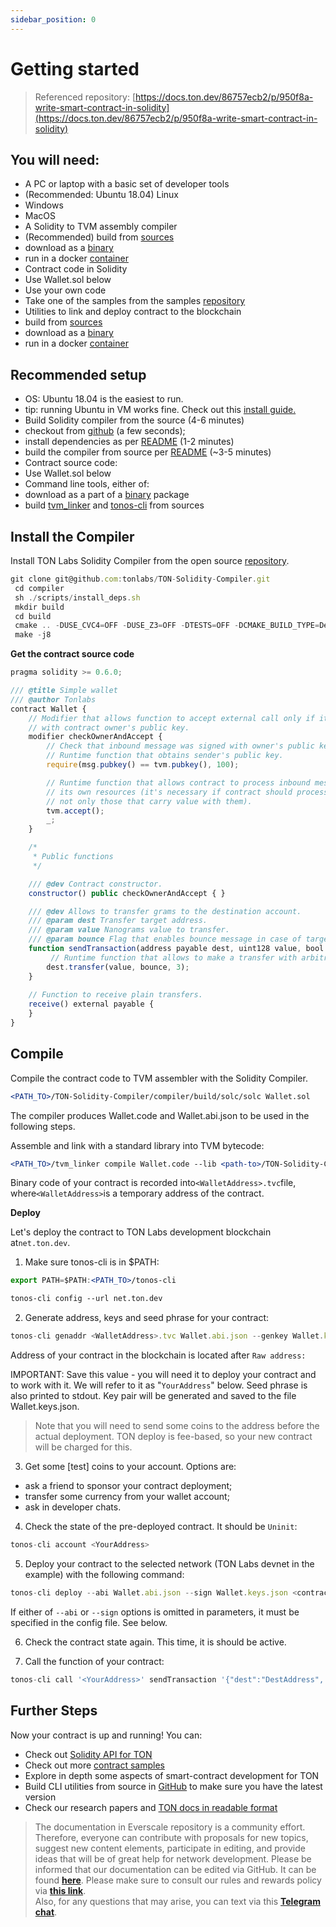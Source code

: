 ```yaml
---
sidebar_position: 0
---
```


# Getting started

> Referenced repository: [https://docs.ton.dev/86757ecb2/p/950f8a-write-smart-contract-in-solidity](https://docs.ton.dev/86757ecb2/p/950f8a-write-smart-contract-in-solidity)

## You will need:

- A PC or laptop with a basic set of developer tools
- (Recommended: Ubuntu 18.04) Linux
- Windows
- MacOS
- A Solidity to TVM assembly compiler
- (Recommended) build from [sources](https://github.com/tonlabs/TON-Solidity-Compiler)
- download as a [binary](https://github.com/tonlabs/TON-Solidity-Compiler/releases/download/0.25/solc0.25.tar.gz)
- run in a docker [container](https://hub.docker.com/r/tonlabs/compilers)
- Contract code in Solidity
- Use Wallet.sol below
- Use your own code
- Take one of the samples from the samples [repository](https://github.com/tonlabs/samples/tree/master/solidity)
- Utilities to link and deploy contract to the blockchain
- build from [sources](https://github.com/tonlabs/TVM-linker/tree/master/tvm_linker)
- download as a [binary](https://github.com/tonlabs/TON-Solidity-Compiler/releases/download/0.25/tools0.25.tar.gz)
- run in a docker [container](https://hub.docker.com/r/tonlabs/compilers)

## Recommended setup

- OS: Ubuntu 18.04 is the easiest to run.
- tip: running Ubuntu in VM works fine. Check out this [install guide.](https://docs.ton.dev/86757ecb2/v/0/p/69f25e-get-ubuntu-vm/b/744d13)
- Build Solidity compiler from the source (4-6 minutes)
- checkout from [github](https://github.com/tonlabs/TON-Solidity-Compiler/) (a few seconds);
- install dependencies as per [README](https://github.com/tonlabs/TON-Solidity-Compiler/blob/master/README.md) (1-2 minutes)
- build the compiler from source per [README](https://github.com/tonlabs/TON-Solidity-Compiler/blob/master/README.md) (~3-5 minutes)
- Contract source code:
- Use Wallet.sol below
- Command line tools, either of:
- download as a part of a [binary](https://github.com/tonlabs/TON-Solidity-Compiler/releases/download/0.25/tools0.25.tar.gz) package
- build [tvm_linker](https://github.com/tonlabs/TVM-linker/tree/master/tvm_linker) and [tonos-cli](https://github.com/tonlabs/tonos-cli) from sources

## Install the Compiler

Install TON Labs Solidity Compiler from the open source [repository](https://github.com/tonlabs/TON-Solidity-Compiler).

```jsx
git clone git@github.com:tonlabs/TON-Solidity-Compiler.git
 cd compiler 
 sh ./scripts/install_deps.sh
 mkdir build
 cd build
 cmake .. -DUSE_CVC4=OFF -DUSE_Z3=OFF -DTESTS=OFF -DCMAKE_BUILD_TYPE=Debug
 make -j8
```

**Get the contract source code**

```jsx
pragma solidity >= 0.6.0;

/// @title Simple wallet
/// @author Tonlabs
contract Wallet {
    // Modifier that allows function to accept external call only if it was signed
    // with contract owner's public key.
    modifier checkOwnerAndAccept {
        // Check that inbound message was signed with owner's public key.
        // Runtime function that obtains sender's public key.
        require(msg.pubkey() == tvm.pubkey(), 100);

        // Runtime function that allows contract to process inbound messages spending
        // its own resources (it's necessary if contract should process all inbound messages,
        // not only those that carry value with them).
        tvm.accept();
        _;
    }

    /*
     * Public functions
     */

    /// @dev Contract constructor.
    constructor() public checkOwnerAndAccept { }

    /// @dev Allows to transfer grams to the destination account.
    /// @param dest Transfer target address.
    /// @param value Nanograms value to transfer.
    /// @param bounce Flag that enables bounce message in case of target contract error.
    function sendTransaction(address payable dest, uint128 value, bool bounce) public view checkOwnerAndAccept {
         // Runtime function that allows to make a transfer with arbitrary settings.
        dest.transfer(value, bounce, 3);
    }
	
    // Function to receive plain transfers.
    receive() external payable {
    }
}
```

## Compile

Compile the contract code to TVM assembler with the Solidity Compiler.

```jsx
<PATH_TO>/TON-Solidity-Compiler/compiler/build/solc/solc Wallet.sol
```

The compiler produces Wallet.code and Wallet.abi.json to be used in the following steps.

Assemble and link with a standard library into TVM bytecode:

```jsx
<PATH_TO>/tvm_linker compile Wallet.code --lib <path-to>/TON-Solidity-Compiler/lib/stdlib_sol.tvm
```

Binary code of your contract is recorded into`<WalletAddress>.tvc`file, where`<WalletAddress>`is a temporary address of the contract.

**Deploy**

Let's deploy the contract to TON Labs development blockchain at`net.ton.dev`.

1) Make sure tonos-cli is in $PATH:

```jsx
export PATH=$PATH:<PATH_TO>/tonos-cli

tonos-cli config --url net.ton.dev
```

2) Generate address, keys and seed phrase for your contract:

```jsx
tonos-cli genaddr <WalletAddress>.tvc Wallet.abi.json --genkey Wallet.keys.json
```

Address of your contract in the blockchain is located after `Raw address:`

IMPORTANT: Save this value - you will need it to deploy your contract and to work with it. We will refer to it as "`YourAddress`" below. Seed phrase is also printed to stdout. Key pair will be generated and saved to the file Wallet.keys.json.

> Note that you will need to send some coins to the address before the actual deployment. TON deploy is fee-based, so your new contract will be charged for this.
> 

3) Get some [test] coins to your account. Options are:

- ask a friend to sponsor your contract deployment;
- transfer some currency from your wallet account;
- ask in developer chats.

4) Check the state of the pre-deployed contract. It should be `Uninit`:

```jsx
tonos-cli account <YourAddress>
```

5) Deploy your contract to the selected network (TON Labs devnet in the example) with the following command:

```jsx
tonos-cli deploy --abi Wallet.abi.json --sign Wallet.keys.json <contract>.tvc {<constructor_arguments>}
```

If either of `--abi` or `--sign` options is omitted in parameters, it must be specified in the config file. See below.

6) Check the contract state again. This time, it is should be active.

7) Call the function of your contract:

```jsx
tonos-cli call '<YourAddress>' sendTransaction '{"dest":"DestAddress", "value":1000000000, "bounce":true}' --abi Wallet.abi.json --sign Wallet.keys.json
```

## Further Steps

Now your contract is up and running! You can:

- Check out [Solidity API for TON](https://github.com/tonlabs/TON-Solidity-Compiler/blob/master/API.md)
- Check out more [contract samples](https://github.com/tonlabs/samples/tree/master/solidity)
- Explore in depth some aspects of smart-contract development for TON
- Build CLI utilities from source in [GitHub](https://github.com/tonlabs/tonos-cli) to make sure you have the latest version
- Check our research papers and [TON docs in readable format](https://docs.ton.dev/86757ecb2/p/07ddda-walk-through-the-catchain)

> The documentation in Everscale repository is a community effort. Therefore, everyone can contribute with proposals for new topics, suggest new content elements, participate in editing, and provide ideas that will be of great help for network development. Please be informed that our documentation can be edited via GitHub. It can be found [**here**](https://docs.everscale.network/). 
Please make sure to consult our rules and rewards policy via [**this link**](https://docs.everscale.network/contribute/hot-streams/documentations).  
Also, for any questions that may arise, you can text via this [**Telegram chat**](https://t.me/+C2IpQXWZtCwxYzEy).